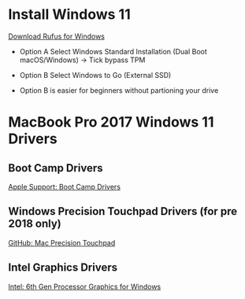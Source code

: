 # Install Windows 11
[Download Rufus for Windows](https://rufus.ie/en/) 
- Option A Select Windows Standard Installation (Dual Boot macOS/Windows) -> Tick bypass TPM 
- Option B Select Windows to Go (External SSD) 
 
- Option B is easier for beginners without partioning your drive

# MacBook Pro 2017 Windows 11 Drivers

## Boot Camp Drivers
[Apple Support: Boot Camp Drivers](https://support.apple.com/en-us/102622)

## Windows Precision Touchpad Drivers (for pre 2018 only)
[GitHub: Mac Precision Touchpad](https://github.com/imbushuo/mac-precision-touchpad/releases/tag/2105-3979)

## Intel Graphics Drivers
[Intel: 6th Gen Processor Graphics for Windows](https://www.intel.com/content/www/us/en/download/762755/intel-6th-gen-processor-graphics-windows.html)
